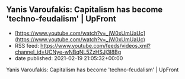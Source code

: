 ## Yanis Varoufakis: Capitalism has become 'techno-feudalism' | UpFront
 - [https://www.youtube.com/watch?v=_jW0xUmUaUc](https://www.youtube.com/watch?v=_jW0xUmUaUc)
 - RSS feed: https://www.youtube.com/feeds/videos.xml?channel_id=UCNye-wNBqNL5ZzHSJj3l8Bg
 - date published: 2021-02-19 21:05:32+00:00

Yanis Varoufakis: Capitalism has become 'techno-feudalism' | UpFront

